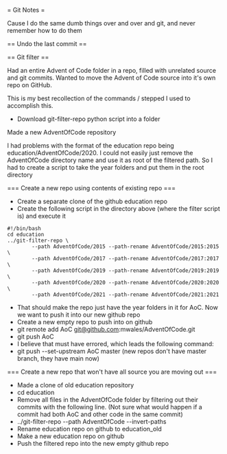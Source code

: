 = Git Notes =

Cause I do the same dumb things over and over and git, and never remember how
to do them

== Undo the last commit ==

== Git filter ==

Had an entire Advent of Code folder in a repo, filled with unrelated source and
git commits.  Wanted to move the Advent of Code source into it's own repo on
GitHub.

This is my best recollection of the commands / stepped I used to accomplish this.

* Download git-filter-repo python script into a folder

Made a new AdventOfCode repository

I had problems with the format of the education repo being education/AdventOfCode/2020.
I could not easily just remove the AdventOfCode directory name and use it as
root of the filtered path.  So I had to create a script to take the year folders
and put them in the root directory

=== Create a new repo using contents of existing repo ===

* Create a separate clone of the github education repo
* Create the following script in the directory above (where the filter script is)
  and execute it

```
#!/bin/bash
cd education
../git-filter-repo \
        --path AdventOfCode/2015 --path-rename AdventOfCode/2015:2015 \
        --path AdventOfCode/2017 --path-rename AdventOfCode/2017:2017 \
        --path AdventOfCode/2019 --path-rename AdventOfCode/2019:2019 \
        --path AdventOfCode/2020 --path-rename AdventOfCode/2020:2020 \
        --path AdventOfCode/2021 --path-rename AdventOfCode/2021:2021
```

* That should make the repo just have the year folders in it for AoC.  Now we want
  to push it into our new github repo
* Create a new empty repo to push into on github
* git remote add AoC git@github.com:mwales/AdventOfCode.git
* git push AoC
* I believe that must have errored, which leads the following command:
* git push --set-upstream AoC master (new repos don't have master branch, they have main now)

=== Create a new repo that won't have all source you are moving out ===

* Made a clone of old education repository
* cd education
* Remove all files in the AdventOfCode folder by filtering out their commits with
  the following line.  (Not sure what would happen if a commit had both AoC and
  other code in the same commit)
* ../git-filter-repo --path AdventOfCode --invert-paths
* Rename education repo on github to education_old
* Make a new education repo on github
* Push the filtered repo into the new empty github repo
